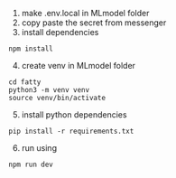 1. make .env.local in MLmodel folder 
2. copy paste the secret from messenger
3. install dependencies
```
npm install
```
4. create venv in MLmodel folder
```
cd fatty
python3 -m venv venv
source venv/bin/activate
```
5. install python dependencies
```
pip install -r requirements.txt
```
6. run using 
```
npm run dev
```

